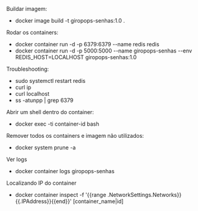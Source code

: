 Buildar imagem:
- docker image build -t giropops-senhas:1.0 .

Rodar os containers:
- docker container run -d -p 6379:6379 --name redis redis
- docker container run -d -p 5000:5000 --name giropops-senhas --env REDIS_HOST=LOCALHOST giropops-senhas:1.0

Troubleshooting:
- sudo systemctl restart redis
- curl ip
- curl localhost
- ss -atunpp | grep 6379

Abrir um shell dentro do container:
- docker exec -ti container-id bash

Remover todos os containers e imagem não utilizados:
- docker system prune -a

Ver logs
- docker container logs giropops-senhas

Localizando IP do container
- docker container inspect -f '{{range .NetworkSettings.Networks}}{{.IPAddress}}{{end}}' [container_name|id]
